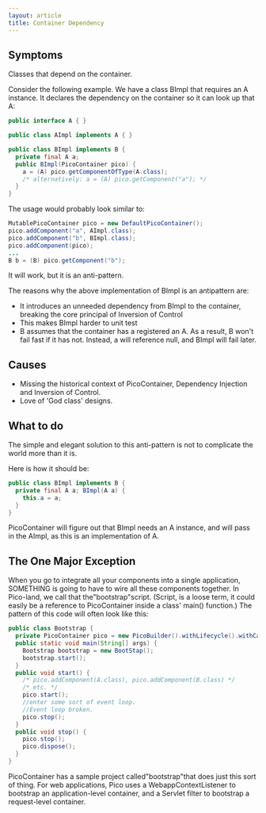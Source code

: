 ```yaml
---
layout: article
title: Container Dependency
---
```


## Symptoms

Classes that depend on the container.

Consider the following example. We have a class BImpl that requires an A instance. It declares the dependency on the container so it can look up that A:

```java
public interface A { } 

public class AImpl implements A { } 

public class BImpl implements B {
  private final A a;
  public BImpl(PicoContainer pico) { 
    a = (A) pico.getComponentOfType(A.class); 
    /* alternatively: a = (A) pico.getComponent("a"); */ 
  } 
}
```

The usage would probably look similar to:

```java
MutablePicoContainer pico = new DefaultPicoContainer();
pico.addComponent("a", AImpl.class);
pico.addComponent("b", BImpl.class);
pico.addComponent(pico); 
... 
B b = (B) pico.getComponent("b");
```

It will work, but it is an anti-pattern.

The reasons why the above implementation of BImpl is an antipattern are:

-   It introduces an unneeded dependency from BImpl to the container, breaking the core principal of Inversion of Control
-   This makes BImpl harder to unit test
-   B assumes that the container has a registered an A. As a result, B won't fail fast if it has not. Instead, a will reference null, and BImpl will fail later.

## Causes

-   Missing the historical context of PicoContainer, Dependency Injection and Inversion of Control.
-   Love of 'God class' designs.

## What to do

The simple and elegant solution to this anti-pattern is not to complicate the world more than it is.

Here is how it should be:

```java
public class BImpl implements B {
  private final A a; BImpl(A a) {
    this.a = a; 
  } 
}
```

PicoContainer will figure out that BImpl needs an A instance, and will pass in the AImpl, as this is an implementation of A.

## The One Major Exception

When you go to integrate all your components into a single application, SOMETHING is going to have to wire all these components together. In Pico-land, we call that the"bootstrap"script. (Script, is a loose term, it could easily be a reference to PicoContainer inside a class' main() function.) The pattern of this code will often look like this:

```java
public class Bootstrap {
  private PicoContainer pico = new PicoBuilder().withLifecycle().withCaching().build();
  public static void main(String[] args) { 
    Bootstrap bootstrap = new BootStap(); 
    bootstrap.start();
  }
  public void start() { 
    /* pico.addComponent(A.class), pico.addComponent(B.class) */ 
    /* etc. */ 
    pico.start(); 
    //enter some sort of event loop. 
    //Event loop broken. 
    pico.stop();
  }
  public void stop() {
    pico.stop();
    pico.dispose(); 
  } 
}
```

PicoContainer has a sample project called"bootstrap"that does just this sort of thing. For web applications, Pico uses a WebappContextListener to bootstrap an application-level container, and a Servlet filter to bootstrap a request-level container.
